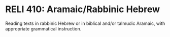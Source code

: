 # RELI 410: Aramaic/Rabbinic Hebrew

Reading texts in rabbinic Hebrew or in biblical and/or talmudic Aramaic, with appropriate grammatical instruction.